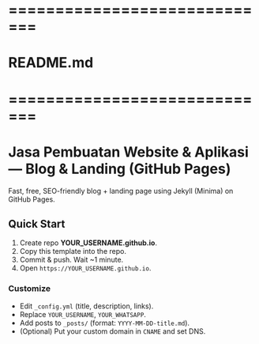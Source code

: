 # =============================
# README.md
# =============================
# Jasa Pembuatan Website & Aplikasi — Blog & Landing (GitHub Pages)


Fast, free, SEO-friendly blog + landing page using Jekyll (Minima) on GitHub Pages.


## Quick Start
1) Create repo **YOUR_USERNAME.github.io**.
2) Copy this template into the repo.
3) Commit & push. Wait ~1 minute.
4) Open `https://YOUR_USERNAME.github.io`.


### Customize
- Edit `_config.yml` (title, description, links).
- Replace `YOUR_USERNAME`, `YOUR_WHATSAPP`.
- Add posts to `_posts/` (format: `YYYY-MM-DD-title.md`).
- (Optional) Put your custom domain in `CNAME` and set DNS.